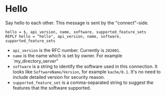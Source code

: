 # Hello

Say hello to each other. This message is sent by the "connect"-side.

````
hello = $, api_version, name, software, supported_feature_sets
REPLY hello = "hello", api_version, name, software, supported_feature_sets
````

- `api_version` is the RFC number. Currently is `202001`.
- `name` is the name which is set by owner. For example `my_directory_server"
- `software` is a string to identify the software used in this connection. It looks like `SoftwareName/Version`, for example `kache/0.1`. It's no need to include detailed version for security reason.
- `supported_feature_set` is a comma-separated string to suggest the features that the software supported.
